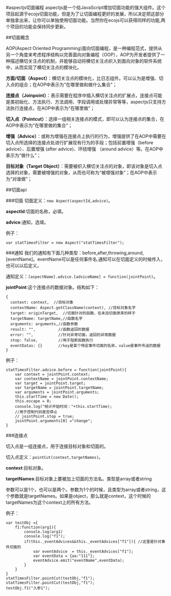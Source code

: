#aspectjs切面编程
aspectjs是一个给JavaScript增加切面功能的强大组件。这个项目起源于ecojs切面功能，但是为了让切面编程更好的发展，所以决定把这部分单独拿出来，让你可以单独使用切面功能。当然你在ecojs可以获得同样的功能,两个项目的功能会保持同步更新。

##切面概念

AOP(Aspect Oriented Programming)面向切面编程，是一种编程范式，提供从另一个角度来考虑程序结构以完善面向对象编程（OOP），AOP为开发者提供了一种描述横切关注点的机制，并能够自动将横切关注点织入到面向对象的软件系统中，从而实现了横切关注点的模块化。

**方面/切面（Aspect）**：横切关注点的模块化，比日志组件。可以认为是增强、切入点的组合；在AOP中表示为“在哪里做和做什么集合”；

**连接点（Joinpoint）**：表示需要在程序中插入横切关注点的扩展点，连接点可能是类初始化、方法执行、方法调用、字段调用或处理异常等等，aspectjs只支持方法执行连接点，在AOP中表示为“在哪里做”；

**切入点（Pointcut）**：选择一组相关连接点的模式，即可以认为连接点的集合，在AOP中表示为“在哪里做的集合”；

**增强（Advice）**：或称为增强在连接点上执行的行为，增强提供了在AOP中需要在切入点所选择的连接点处进行扩展现有行为的手段；包括前置增强（before advice）、后置增强 (after advice)、环绕增强 （around advice）等。在AOP中表示为“做什么”；

**目标对象（Target Object）**：需要被织入横切关注点的对象，即该对象是切入点选择的对象，需要被增强的对象，从而也可称为“被增强对象”；在AOP中表示为“对谁做”；


##切面api

###切面
切面定义：`new Aspect(aspectId,advice)`。

**aspectId**:切面的名称，必填。

**advice**:通知，选填。

例子：

	var statTimesFilter = new Aspect("statTimesFilter");

###通知
我们的通知有下面几种类型：before,after,throwing,around,[eventName]。eventName可以是任何事件名.通知可以在切面定义的时候传入，也可以以后定义。

通知定义：`[aspectName].advice.[adviceName] = function(jointPoint)`。

**jointPoint**:这个连接点的数据对象。结构如下：

	{
	  context: context,  //目标对象
	  contextName: Aspect.getClassName(context), //目标对象名字
	  target: originTarget,  //切面针对的函数，在未加切面原来的样子
	  targetName: targetName,//函数名字
	  arguments: arguments,//函数参数
	  result: "",          //函数返回的数据
	  error: "",           //针对异常切面，返回的异常数据
	  stop: false,         //用于阻断函数执行
	  eventDatas: {}	   //key是某个特定事件切面的名称，value是事件传送的数据
	}
	
例子：

	statTimesFilter.advice.before = function(jointPoint){
		var context = jointPoint.context;
		var contextName = jointPoint.contextName;
		var target = jointPoint.target;
		var targetName = jointPoint.targetName;
	    var arguments = jointPoint.arguments;
		this.startTime = new Date();
		this.escape = 0;
		console.log("统计开始时间："+this.startTime);
		//用于控制代码是否停止
		// jointPoint.stop = true;
		jointPoint.arguments[0] ="change";
	}


###连接点

切入点是一组连接点，用于连接目标对象和切面的。

切入点定义：`pointCut(context,targetNames)`。

**context**:目标对象。

**targetNames**:目标对象上要被加上切面的方法名。类型是array或者string

参数可以是1个，也可以是两个。参数为1个的时候，且类型为array或者string，这个参数就是targetNames。如果是object，那么就是context，这个时候的targetNames为这个context上的所有方法。

例子：

	var testObj ={
		f1:function(arg1){
			console.log(arg1)
			console.log("f1");
			if(this._eventAdvices&&this._eventAdvices["f1"]){ //这里是针对事件切面的
				var eventAdvice  = this._eventAdvices["f1"];
				var eventData = {aa:"111"};
				eventAdvice.emit("eventName",eventData);
			}
		}
	}
	statTimesFilter.pointCut(testObj,"f1");
	statTimesFilter.pointCut(testObj,"f1");
	testObj.f1("入参1");